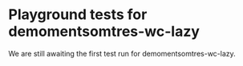 # Playground tests for demomentsomtres-wc-lazy
We are still awaiting the first test run for demomentsomtres-wc-lazy.
